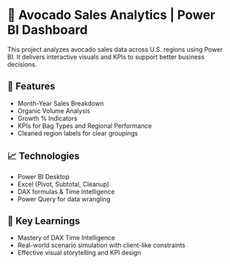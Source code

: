 # 🥑 Avocado Sales Analytics | Power BI Dashboard

This project analyzes avocado sales data across U.S. regions using Power BI. It delivers interactive visuals and KPIs to support better business decisions.

## 📌 Features
- Month-Year Sales Breakdown
- Organic Volume Analysis
- Growth % Indicators
- KPIs for Bag Types and Regional Performance
- Cleaned region labels for clear groupings

## 📈 Technologies
- Power BI Desktop
- Excel (Pivot, Subtotal, Cleanup)
- DAX formulas & Time Intelligence
- Power Query for data wrangling

## 🧠 Key Learnings
- Mastery of DAX Time Intelligence
- Real-world scenario simulation with client-like constraints
- Effective visual storytelling and KPI design
